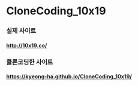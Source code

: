 # CloneCoding_10x19

### 실제 사이트
#### http://10x19.co/

### 클론코딩한 사이트
#### https://kyeong-ha.github.io/CloneCoding_10x19/
